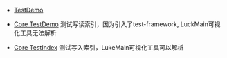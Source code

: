 - [TestDemo](lucene/demo/src/test/org/apache/lucene/demo/TestDemo.java)



- [Core TestDemo](lucene/core/src/test/org/apache/lucene/TestDemo.java)
测试写读索引，因为引入了test-framework, LuckMain可视化工具无法解析

- [Core TestIndex](lucene/core/src/test/org/apache/lucene/TestIndex.java)
测试写入索引，LukeMain可视化工具可以解析

